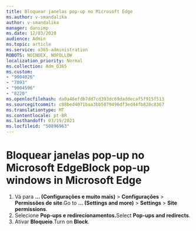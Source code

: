 ```yaml
---
title: Bloquear janelas pop-up no Microsoft Edge
ms.author: v-smandalika
author: v-smandalika
manager: dansimp
ms.date: 12/03/2020
audience: Admin
ms.topic: article
ms.service: o365-administration
ROBOTS: NOINDEX, NOFOLLOW
localization_priority: Normal
ms.collection: Adm_O365
ms.custom:
- "9004026"
- "7093"
- "9004596"
- "8220"
ms.openlocfilehash: da0a46efdb7dd7cd393dc69daddecaf5f915f513
ms.sourcegitcommit: c08bed4071baa3bb5879496df3ed44fb828c8367
ms.translationtype: MT
ms.contentlocale: pt-BR
ms.lasthandoff: 03/19/2021
ms.locfileid: "50896963"
---
```

# <a name="block-pop-up-windows-in-microsoft-edge"></a><span data-ttu-id="d7c3c-102">Bloquear janelas pop-up no Microsoft Edge</span><span class="sxs-lookup"><span data-stu-id="d7c3c-102">Block pop-up windows in Microsoft Edge</span></span>

1. <span data-ttu-id="d7c3c-103">Vá para **... (Configurações e muito mais)**  >  **Configurações**  >  **Permissões de site**.</span><span class="sxs-lookup"><span data-stu-id="d7c3c-103">Go to **... (Settings and more)** > **Settings** > **Site permissions**.</span></span>
2. <span data-ttu-id="d7c3c-104">Selecione **Pop-ups e redirecionamentos.**</span><span class="sxs-lookup"><span data-stu-id="d7c3c-104">Select **Pop-ups and redirects**.</span></span>
3. <span data-ttu-id="d7c3c-105">Ativar **Bloqueio**.</span><span class="sxs-lookup"><span data-stu-id="d7c3c-105">Turn on **Block**.</span></span>